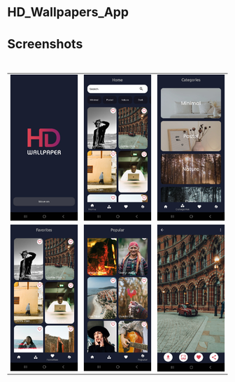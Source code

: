 # HD_Wallpapers_App
# Screenshots
<br>
<table>
    <tr>
        <td><img src = "/screenshots/1.jpg" ></td>
        <td><img src = "/screenshots/2.jpg" ></td>
        <td><img src = "/screenshots/3.jpg" ></td>
    </tr>
     <tr>
        <td><img src = "/screenshots/4.jpg" ></td>
        <td><img src = "/screenshots/5.jpg" ></td>
        <td><img src = "/screenshots/6.jpg" ></td>
    </tr>
</table>    
<br>
